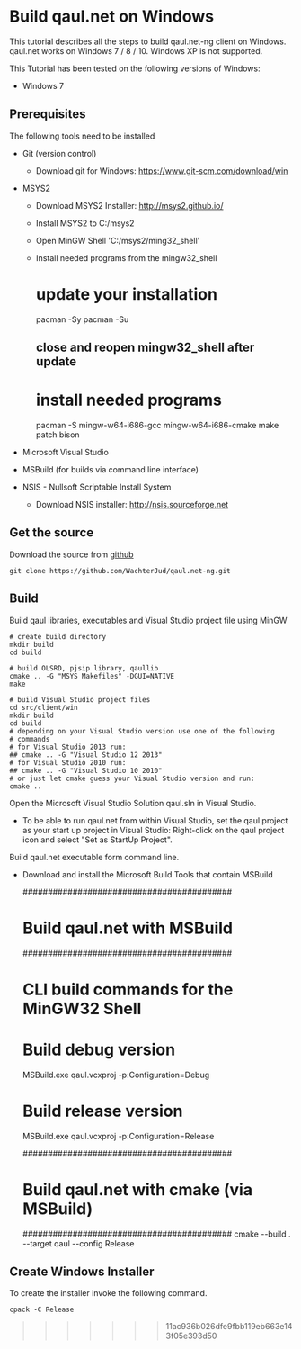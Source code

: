 Build qaul.net on Windows
=========================

This tutorial describes all the steps to build qaul.net-ng client on Windows. 
qaul.net works on Windows 7 / 8 / 10. Windows XP is not supported.

This Tutorial has been tested on the following versions of Windows:

* Windows 7


Prerequisites
-------------

The following tools need to be installed

* Git (version control)
  * Download git for Windows: https://www.git-scm.com/download/win
* MSYS2
  * Download MSYS2 Installer: http://msys2.github.io/
  * Install MSYS2 to C:/msys2
  * Open MinGW Shell 'C:/msys2/ming32_shell'
  * Install needed programs from the mingw32_shell

	# update your installation
	pacman -Sy
	pacman -Su
	## close and reopen mingw32_shell after update
	
	# install needed programs
	pacman -S mingw-w64-i686-gcc mingw-w64-i686-cmake make patch bison 

* Microsoft Visual Studio
* MSBuild (for builds via command line interface)
* NSIS - Nullsoft Scriptable Install System
  * Download NSIS installer: http://nsis.sourceforge.net


Get the source
--------------

Download the source from [github](https://github.com/WachterJud/qaul.net-ng) 

	git clone https://github.com/WachterJud/qaul.net-ng.git

	
Build
-----

Build qaul libraries, executables and Visual Studio project file using MinGW

    # create build directory
	mkdir build
    cd build
	
	# build OLSRD, pjsip library, qaullib
    cmake .. -G "MSYS Makefiles" -DGUI=NATIVE
    make
	
	# build Visual Studio project files
	cd src/client/win
	mkdir build
	cd build
	# depending on your Visual Studio version use one of the following
	# commands
	# for Visual Studio 2013 run:
	## cmake .. -G "Visual Studio 12 2013"
	# for Visual Studio 2010 run:
	## cmake .. -G "Visual Studio 10 2010"
	# or just let cmake guess your Visual Studio version and run:
	cmake ..


Open the Microsoft Visual Studio Solution qaul.sln in Visual Studio.

* To be able to run qaul.net from within Visual Studio, set the qaul project 
  as your start up project in Visual Studio:
  Right-click on the qaul project icon and select "Set as StartUp Project".


Build qaul.net executable form command line. 

* Download and install the Microsoft Build Tools that contain MSBuild

	##########################################
	# Build qaul.net with MSBuild
	##########################################
	# CLI build commands for the MinGW32 Shell
	# Build debug version
	MSBuild.exe qaul.vcxproj -p:Configuration=Debug
	# Build release version
	MSBuild.exe qaul.vcxproj -p:Configuration=Release
	
	##########################################
	# Build qaul.net with cmake (via MSBuild)
	##########################################
	cmake --build . --target qaul --config Release


Create Windows Installer
------------------------

To create the installer invoke the following command.

	cpack -C Release

>>>>>>> 11ac936b026dfe9fbb119eb663e143f05e393d50
